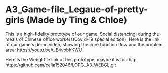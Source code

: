 # A3_Game-file_Legaue-of-pretty-girls (Made by Ting & Chloe)
This is a high-fidelity prototype of our game: Social distancing: during the meals of Chinese office workers(Covid-19 special edition).
Here is the link of our game's demo video, showing the core function flow and the problem area:
https://youtu.be/t_E4vobhKWU

Here is the Webgl file link of this prototype, maybe it is too big:
https://github.com/celia152046/LOPG_A3_WEBGL.git
 
